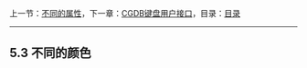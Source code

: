 上一节：[不同的属性](<5.2.md>)，下一章：[CGDB键盘用户接口](<6.0.md>)，目录：[目录](<contents.md>)

----------

5.3 不同的颜色
--------------

